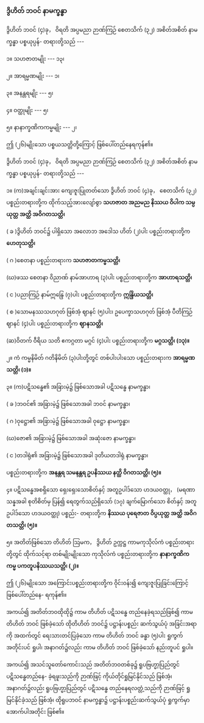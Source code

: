 ### ဒွိဟိတ် ဘဝင် နာမက္ခန္ဓာ

ဒွိဟိတ် ဘဝင် (၄)ခု， ဝိရတိ အပ္ပမညာ ဉာဏ်ကြဉ် စေတသိက် (၃၂) အစိတ်အစိတ် နာမက္ခန္ဓာ ပစ္စယုပ္ပန်-
တရားတို့သည် ---

၁။ သဟဇာတမျိုး --- ၁၃၊

၂။ အာရမ္မဏမျိုး --- ၁၊

၃။ အနန္တရမျိုး --- ၅၊

၄။ ဝတ္ထုမျိုး --- ၅၊

၅။ နာနာက္ခဏိကကမ္မမျိုး --- ၂၊

ဤ (၂၆)မျိုးသော ပစ္စယသတ္တိတို့ကြောင့် ဖြစ်ပေါ်တည်နေရကုန်၏။

ဒွိဟိတ် ဘဝင် (၄)ခု， ဝိရတိ အပ္ပမညာ ဉာဏ်ကြဉ် စေတသိက် (၃၂) အစိတ်အစိတ် နာမက္ခန္ဓာ ပစ္စယုပ္ပန်-
တရားတို့သည် ---

၁။ (က)အချင်းချင်းအား ကျေးဇူးပြုတတ်သော ဒွိဟိတ် ဘဝင် (၄)ခု， စေတသိက် (၃၂) ပစ္စည်းတရားတို့က
ထိုက်သည့်အားလျော်စွာ **သဟဇာတ အညမည နိဿယ ဝိပါက သမ္ပယုတ္တ အတ္ထိ အဝိဂတသတ္တိ၊**

( ခ )ဒွိဟိတ် ဘဝင်၌ ပါရှိသော အလောဘ အဒေါသ ဟိတ် (၂)ပါး ပစ္စည်းတရားတို့က **ဟေတုသတ္တိ၊**

( ဂ )စေတနာ ပစ္စည်းတရားက **သဟဇာတကမ္မသတ္တိ၊**

(ဃ)ဖဿ စေတနာ ဝိညာဏ် နာမ်အာဟာရ (၃)ပါး ပစ္စည်းတရားတို့က **အာဟာရသတ္တိ၊**

( င )ပညာကြဉ် နာမ်ဣန္ဒြေ (၇)ပါး ပစ္စည်းတရားတို့က **ဣန္ဒြိယသတ္တိ၊**

( စ )သောမနဿသဟဂုတ် ဖြစ်အံ့ ဈာနင် (၅)ပါး၊ ဥပေက္ခာသဟဂုတ် ဖြစ်အံ့ ပီတိကြဉ် ဈာနင် (၄)ပါး
ပစ္စည်းတရားတို့က **ဈာနသတ္တိ၊**

(ဆ)ဝိတက် ဝီရိယ သတိ ဧကဂ္ဂတာ မဂ္ဂင် (၄)ပါး ပစ္စည်းတရားတို့က **မဂ္ဂသတ္တိ၊ (၁၃)။**

၂။ ကံ ကမ္မနိမိတ် ဂတိနိမိတ် (၃)ပါးတို့တွင် တစ်ပါးပါးသော ပစ္စည်းတရားက **အာရမ္မဏသတ္တိ၊ (၁)။**

၃။ (က)ပဋိသန္ဓေ၏ အခြားမဲ့၌ ဖြစ်သောအခါ ပဋိသန္ဓေ နာမက္ခန္ဓာ၊

( ခ )ဘဝင်၏ အခြားမဲ့၌ ဖြစ်သောအခါ ဘဝင် နာမက္ခန္ဓာ၊

( ဂ )ဝုဋ္ဌော၏ အခြားမဲ့၌ ဖြစ်သောအခါ ဝုဋ္ဌော နာမက္ခန္ဓာ၊

(ဃ)ဇော၏ အခြားမဲ့၌ ဖြစ်သောအခါ အဆုံးဇော နာမက္ခန္ဓာ၊

( င )တဒါရုံ၏ အခြားမဲ့၌ ဖြစ်သောအခါ ဒုတိယတဒါရုံ နာမက္ခန္ဓာ၊

ပစ္စည်းတရားတို့က **အနန္တရ သမနန္တရ ဥပနိဿယ နတ္ထိ ဝိဂတသတ္တိ၊ (၅)။**

၄။ ပဋိသန္ဓေအစရှိသော ရှေးရှေးသောစိတ်နှင့် အတူဥပါဒ်သော ဟဒယဝတ္ထု， (မရဏာသန္နအခါ စုတိစိတ်မှ
ပြန်၍ ရေတွက်သည်ရှိသော် (၁၇) ချက်မြောက်သော စိတ်နှင့် အတူဥပါဒ်သော ဟဒယဝတ္ထု) ပစ္စည်း-
တရားတို့က **နိဿယ ပုရေဇာတ ဝိပ္ပယုတ္တ အတ္ထိ အဝိဂတသတ္တိ၊ (၅)။**

၅။ အတိတ်ဖြစ်သော တိဟိတ် ဩမက， ဒွိဟိတ် ဥက္ကဋ္ဌ ကာမကုသိုလ်ကံ ပစ္စည်းတရားတို့တွင် ထိုက်သင့်ရာ
တစ်မျိုးမျိုးသော ကုသိုလ်ကံ ပစ္စည်းတရားတို့က **နာနာက္ခဏိကကမ္မ ပကတူပနိဿယသတ္တိ၊ (၂)။**

ဤ (၂၆)မျိုးသော အကြောင်းပစ္စည်းတရားတို့က ဝိုင်းဝန်း၍ ကျေးဇူးပြုခြင်းကြောင့် ဖြစ်ပေါ်တည်နေ-
ရကုန်၏။

အကယ်၍ အတိတ်ဘ၀ထိုထို၌ ကာမ တိဟိတ် ပဋိသန္ဓေ တည်နေခဲ့ရသည်ဖြစ်၍ ကာမ တိဟိတ် ဘဝင်
ဖြစ်ခဲ့သော် ထိုတိဟိတ် ဘဝင်၌ ပဋ္ဌာန်းပစ္စည်း ဆက်သွယ်ပုံ အခြင်းအရာကို အထက်တွင် ရေးသားတင်ပြခဲ့သော
ကာမ တိဟိတ် ဘဝင် ခန္ဓာ (၅)ပါး ရှုကွက်အတိုင်းပင် ရှုပါ၊ အနာဂတ်၌လည်း ကာမ တိဟိတ် ဘဝင် ဖြစ်ခဲ့သော်
နည်းတူပင် ရှုပါ။

အကယ်၍ အသင်သူတော်ကောင်းသည် အတိတ်ဘ၀တစ်ခု၌ ရူပဗြဟ္မာ့ပြည်တွင် ပဋိသန္ဓေတည်နေ-
ခဲ့ရဖူးသည်ကို ဉာဏ်ဖြင့် ကိုယ်တိုင်ရှုမြင်နိုင်သည် ဖြစ်အံ့၊ အနာဂတ်၌လည်း ရူပဗြဟ္မာ့ပြည်တွင် ပဋိသန္ဓေ
တည်နေရလတ္တံ့သည်ကို ဉာဏ်ဖြင့် ရှုမြင်နိုင်ခဲ့သည် ဖြစ်အံ့၊ ထိုရူပဘဝင် နာမက္ခန္ဓာ၌ ပဋ္ဌာန်းပစ္စည်းဆက်သွယ်ပုံ
ရှုကွက်မှာ အောက်ပါအတိုင်း ဖြစ်၏။